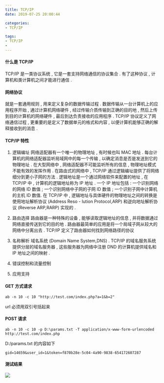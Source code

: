 ```yaml
---
title: TCP/IP
date: 2019-07-25 20:00:44

categories:
- TCP/IP

tags:
- TCP/IP
- 
---
```


#### 什么是 TCP/IP
TCP/IP 是一类协议系统 , 它是一套支持网络通信的协议集合 . 有了这种协议 , 计算机和类计算机之间才能进行通信 .
#### 网络协议
就是一套通用规则 , 用来定义复杂的数据传输过程 . 数据传输从一台计算机上的应用程序开始 , 通过计算机网络硬件 , 经过传输介质传输到正确的目的地 , 然后上传到目的计算机的网络硬件 , 最后到达负责接收的应用程序 .
TCP/IP 协议定义了网络通信过程 , 更重要的是定义了数据单元的格式和内容 , 以便计算机能够正确的解释接收到的消息 .
#### TCP/IP 特性
1. 逻辑编址
	网络适配器有一个唯一的物理地址 , 有时候也叫 MAC 地址 . 每台计算机的网络适配器监听局域网中的每一个传输 , 以确定消息是否是发送到它的物理地址 . 
	在大型网络中 , 网络适配器不可能监听所有的信息 , 物理地址模式不能有效的发挥作用 . 在路由式的网络中 , TCP/IP 通过逻辑编址提供了将网络细分到更小子网的方法 . 逻辑地址是一个通过网络软件来配置的地址 , 在 TCP/IP 中 , 计算机的逻辑地址称为 IP 地址 .
	一个 IP 地址包括 : 一个识别网络的网络 ID 数值 ; 一个识别网络中子网的子网 ID 数值 ; 一个识别子网中计算机的主机 ID 数值.
	在 TCP/IP 中 , 逻辑地址与具体硬件的物理地址之间的转换是使用地址解析协议 (Address Reso - lution Protocol,ARP) 和逆向地址解析协议 (Reverse ARP,RARP) 实现的 .
2. 路由选择
	路由器是一种特殊的设备 , 能够读取逻辑地址的信息 , 并将数据通过网络直接传送到它的目的地 . 路由器最简单的应用是将一个局域子网从较大的网络中分离出去 . 
	TCP/IP 定义了路由器如何找到网络路径的协议
3. 名称解析
	域名系统 (Domain Name System,DNS) . 
	TCP/IP 的域名服务系统提供分层的域名服务器 , 这些服务器为网络中注册 DND 的计算机提供域名和 IP 地址之间的映射 .
4. 错误控制和流量控制
	
5. 应用支持
#### GET 方式请求
```
ab -n 10 -c 10 "http://test.com/index.php?a=1&b=2"
```
url 必须用双引号括起来
#### POST 请求
```
ab -n 10 -c 10 -p D:\params.txt -T application/x-www-form-urlencoded http://test.com/index.php
```
D:/params.txt 的内容如下
```
gid=14659&user_id=1&token=f870b28e-5c04-4a90-9838-654172607287
```

#### 测试结果
![](https://ws1.sinaimg.cn/large/0060vrlugy1g3w3oysk9yj30m20esgn1.jpg)
